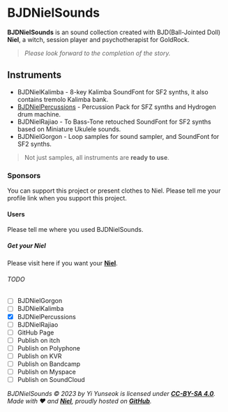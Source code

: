 # BJDNielSounds

**BJDNielSounds** is an sound collection created with BJD(Ball-Jointed Doll) **Niel**, a witch, session player and psychotherapist for GoldRock.

>_Please look forward to the completion of the story._

## Instruments

- BJDNielKalimba - 8-key Kalimba SoundFont for SF2 synths, it also contains tremolo Kalimba bank.
- [BJDNielPercussions](https://github.com/YGGDRASIL-STUDIO/BJDNielSounds/tree/main/BJDNielPercussions) - Percussion Pack for SFZ synths and Hydrogen drum machine.
- BJDNielRajiao - To Bass-Tone retouched SoundFont for SF2 synths based on Miniature Ukulele sounds.
- BJDNielGorgon - Loop samples for sound sampler, and SoundFont for SF2 synths.

>Not just samples, all instruments are **ready to use**.

### Sponsors

You can support this project or present clothes to Niel. Please tell me your profile link when you support this project.

#### Users

Please tell me where you used BJDNielSounds.

##### Get your Niel

Please visit here if you want your **[Niel](https://s.click.aliexpress.com/e/_oDj63f7)**.

###### TODO

- [ ] BJDNielGorgon
- [ ] BJDNielKalimba
- [x] BJDNielPercussions
- [ ] BJDNielRajiao
- [ ] GitHub Page
- [ ] Publish on itch
- [ ] Publish on Polyphone
- [ ] Publish on KVR
- [ ] Publish on Bandcamp
- [ ] Publish on Myspace
- [ ] Publish on SoundCloud

_BJDNielSounds :copyright: 2023 by Yi Yunseok is licensed under **[CC-BY-SA 4.0](https://creativecommons.org/licenses/by-sa/4.0/)**. Made with :heart: and **[Niel](https://s.click.aliexpress.com/e/_oDj63f7)**, proudly hosted on **[GitHub](https://github.com/)**._
